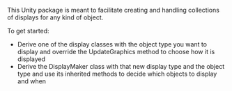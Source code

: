This Unity package is meant to facilitate creating and handling collections of displays for any kind of object.

To get started:
- Derive one of the display classes with the object type you want to display and override the UpdateGraphics method to choose how it is displayed
- Derive the DisplayMaker class with that new display type and the object type and use its inherited methods to decide which objects to display and when
